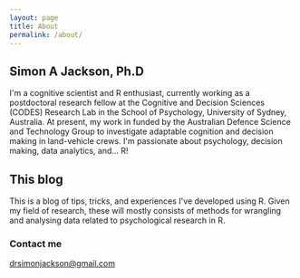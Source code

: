 ```yaml
---
layout: page
title: About
permalink: /about/
---
```


## Simon A Jackson, Ph.D

I'm a cognitive scientist and R enthusiast, currently working as a postdoctoral research fellow at the Cognitive and Decision Sciences (CODES) Research Lab in the School of Psychology, University of Sydney, Australia. At present, my work in funded by the Australian Defence Science and Technology Group to investigate adaptable cognition and decision making in land-vehicle crews. I'm passionate about psychology, decision making, data analytics, and... R!

## This blog

This is a blog of tips, tricks, and experiences I've developed using R. Given my field of research, these will mostly consists of methods for wrangling and analysing data related to psychological research in R.

### Contact me

[drsimonjackson@gmail.com](mailto:drsimonjackson@gmail.com)